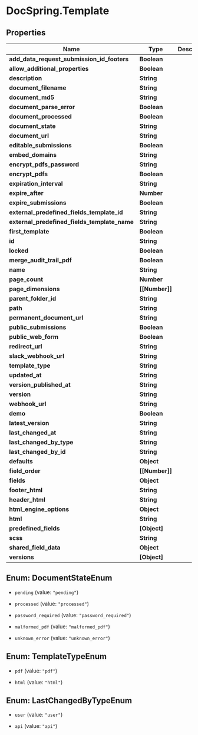 # DocSpring.Template

## Properties

Name | Type | Description | Notes
------------ | ------------- | ------------- | -------------
**add_data_request_submission_id_footers** | **Boolean** |  | 
**allow_additional_properties** | **Boolean** |  | 
**description** | **String** |  | 
**document_filename** | **String** |  | 
**document_md5** | **String** |  | 
**document_parse_error** | **Boolean** |  | 
**document_processed** | **Boolean** |  | 
**document_state** | **String** |  | 
**document_url** | **String** |  | 
**editable_submissions** | **Boolean** |  | 
**embed_domains** | **String** |  | 
**encrypt_pdfs_password** | **String** |  | 
**encrypt_pdfs** | **Boolean** |  | 
**expiration_interval** | **String** |  | 
**expire_after** | **Number** |  | 
**expire_submissions** | **Boolean** |  | 
**external_predefined_fields_template_id** | **String** |  | 
**external_predefined_fields_template_name** | **String** |  | 
**first_template** | **Boolean** |  | 
**id** | **String** |  | 
**locked** | **Boolean** |  | 
**merge_audit_trail_pdf** | **Boolean** |  | 
**name** | **String** |  | 
**page_count** | **Number** |  | 
**page_dimensions** | **[[Number]]** |  | 
**parent_folder_id** | **String** |  | 
**path** | **String** |  | 
**permanent_document_url** | **String** |  | 
**public_submissions** | **Boolean** |  | 
**public_web_form** | **Boolean** |  | 
**redirect_url** | **String** |  | 
**slack_webhook_url** | **String** |  | 
**template_type** | **String** |  | 
**updated_at** | **String** |  | 
**version_published_at** | **String** |  | 
**version** | **String** |  | 
**webhook_url** | **String** |  | 
**demo** | **Boolean** |  | 
**latest_version** | **String** |  | 
**last_changed_at** | **String** |  | 
**last_changed_by_type** | **String** |  | 
**last_changed_by_id** | **String** |  | 
**defaults** | **Object** |  | 
**field_order** | **[[Number]]** |  | 
**fields** | **Object** |  | 
**footer_html** | **String** |  | 
**header_html** | **String** |  | 
**html_engine_options** | **Object** |  | 
**html** | **String** |  | 
**predefined_fields** | **[Object]** |  | 
**scss** | **String** |  | 
**shared_field_data** | **Object** |  | 
**versions** | **[Object]** |  | 



## Enum: DocumentStateEnum


* `pending` (value: `"pending"`)

* `processed` (value: `"processed"`)

* `password_required` (value: `"password_required"`)

* `malformed_pdf` (value: `"malformed_pdf"`)

* `unknown_error` (value: `"unknown_error"`)





## Enum: TemplateTypeEnum


* `pdf` (value: `"pdf"`)

* `html` (value: `"html"`)





## Enum: LastChangedByTypeEnum


* `user` (value: `"user"`)

* `api` (value: `"api"`)




